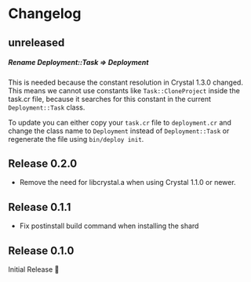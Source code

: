 # Changelog

## unreleased

##### Rename Deployment::Task => Deployment

This is needed because the constant resolution in Crystal 1.3.0 changed. This means we cannot use constants like `Task::CloneProject` inside the task.cr file, because it searches for this constant in the current `Deployment::Task` class.

To update you can either copy your `task.cr` file to `deployment.cr` and change the class name to `Deployment` instead of `Deployment::Task` or regenerate the file using `bin/deploy init`.

## Release 0.2.0

* Remove the need for libcrystal.a when using Crystal 1.1.0 or newer.

## Release 0.1.1

* Fix postinstall build command when installing the shard

## Release 0.1.0

Initial Release :tada:
